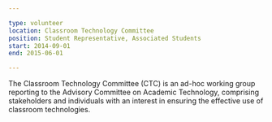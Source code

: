```yaml
---

type: volunteer
location: Classroom Technology Committee
position: Student Representative, Associated Students
start: 2014-09-01
end: 2015-06-01

---
```


The Classroom Technology Committee (CTC) is an ad-hoc working group reporting to the Advisory Committee on Academic Technology, comprising stakeholders and individuals with an interest in ensuring the effective use of classroom technologies.
